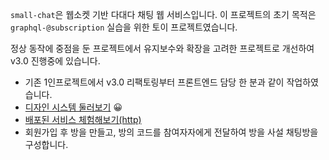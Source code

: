 
`small-chat`은 웹소켓 기반 다대다 채팅 웹 서비스입니다. 이 프로젝트의 초기 목적은 `graphql-@subscription` 실습을 위한 토이 프로젝트였습니다. 

정상 동작에 중점을 둔 프로젝트에서 유지보수와 확장을 고려한 프로젝트로 개선하여 v3.0 진행중에 있습니다.
- 기존 1인프로젝트에서 v3.0 리팩토링부터 프론트엔드 담당 한 분과 같이 작업하였습니다.
- [디자인 시스템 둘러보기](https://soonba.github.io/small-chat/#/guide) 😀
- [배포된 서비스 체험해보기(http)](http://158.179.195.66:3000/#/login)
- 회원가입 후 방을 만들고, 방의 코드를 참여자자에게 전달하여 방을 사설 채팅방을 구성합니다.
